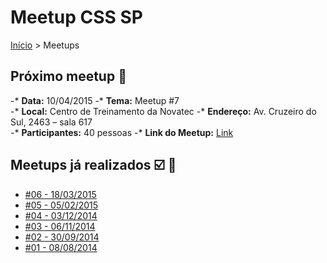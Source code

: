 Meetup CSS SP
======

[Início](../README.md) > Meetups

## Próximo meetup :calendar:

-* **Data:** 10/04/2015
-* **Tema:** Meetup #7		
-* **Local:** Centro de Treinamento da Novatec
-* **Endereço:** Av. Cruzeiro do Sul, 2463 – sala 617		
-* **Participantes:** 40 pessoas
-* **Link do Meetup:** [Link](http://www.meetup.com/CSS-SP/events/221348953/) 

## Meetups já realizados :ballot_box_with_check: :facepunch:

* [#06 - 18/03/2015](meetups/06.md)
* [#05 - 05/02/2015](meetups/05.md)
* [#04 - 03/12/2014](meetups/04.md)
* [#03 - 06/11/2014](meetups/03.md)
* [#02 - 30/09/2014](meetups/02.md)
* [#01 - 08/08/2014](meetups/01.md)
